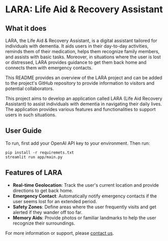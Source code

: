 # LARA: Life Aid & Recovery Assistant

## What it does
LARA, the Life Aid & Recovery Assistant, is a digital assistant tailored for individuals with dementia. It aids users in their day-to-day activities, reminds them of their medication, helps them recognize family members, and assists with basic tasks. Moreover, in situations where the user is lost or distressed, LARA provides guidance to get them back home and connects them with emergency contacts.

This README provides an overview of the LARA project and can be added to the project's GitHub repository to provide information to visitors and potential collaborators.

This project aims to develop an application called LARA (Life Aid Recovery Assistant) to assist individuals with dementia in navigating their daily lives. The application provides various features and functionalities to support users in such situations.

## User Guide

To run, first add your OpenAI API key to your environment. Then run:
```
pip install -r requiremets.txt
streamlit run app/main.py
```

## Features of LARA
- **Real-time Geolocation**: Track the user's current location and provide directions to get back home.
- **Emergency Contact**: Automatically notify emergency contacts if the user seems lost for an extended period.
- **Safety Zones**: Define areas where the user frequently visits and get alerted if they wander off too far.
- **Memory Aids**: Provide photos or familiar landmarks to help the user recognize their surroundings.

For more information or support, please [contact us](#).
